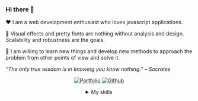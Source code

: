 <h3>Hi there 👋</h3>

❤️ I am a web development enthusiast who loves javascript applications.

📐 Visual effects and pretty fonts are nothing without analysis and design. Scalability and robustness are the goals.

📕 I am willing to learn new things and develop new methods to approach the problem from other points of view and solve it.

<em>“The only true wisdom is in knowing you know nothing.” – Socrates</em>

<p class="tw-flex tw-justify-center tw-gap-4" align="center">
	<a href="https://thiagopereiraufv.github.io" target="_blank">
		<img alt="Portfolio" src="https://img.shields.io/static/v1?style=for-the-badge&label=Portfolio&message=Thiago%20Pereira&color=orange"/>
	</a>
	<a href="https://github.com/ThiagoPereiraUFV" target="_blank">
		<img alt="Github" src="https://img.shields.io/static/v1?style=for-the-badge&label=Github&message=ThiagoPereiraUFV&color=blue"/>
	</a>
</p>

<details>
<summary align="center">My skills</summary>

<h4>📋 Language skills</h4>

<p class="tw-flex tw-justify-center tw-gap-4" align="center">
	<img alt="JavaScript" src="https://img.shields.io/badge/javascript%20-%23323330.svg?&style=for-the-badge&logo=javascript&logoColor=%23F7DF1E"/>
	<img alt="TypeScript" src="https://img.shields.io/badge/typescript%20-%23007ACC.svg?&style=for-the-badge&logo=typescript&logoColor=white"/>
</p>

<h4>💾 Backend/DB skills</h4>

<p class="tw-flex tw-justify-center tw-gap-4" align="center">
	<img alt="NodeJS" src="https://img.shields.io/badge/node.js%20-%2343853D.svg?&style=for-the-badge&logo=node.js&logoColor=white"/>
	<img alt="Express.js" src="https://img.shields.io/badge/express.js-%23404d59.svg?style=for-the-badge&logo=express&logoColor=%2361DAFB"/>
	<img alt="NestJS" src="https://img.shields.io/badge/nestjs-%23E0234E.svg?style=for-the-badge&logo=nestjs&logoColor=white"/>
	<img alt="Strapi" src="https://img.shields.io/badge/strapi%20-%232E7EEA.svg?&style=for-the-badge&logo=strapi&logoColor=white" />
	<img alt="MongoDB" src ="https://img.shields.io/badge/MongoDB-%234ea94b.svg?&style=for-the-badge&logo=mongodb&logoColor=white"/>
	<img alt="MySQL" src="https://img.shields.io/badge/mysql-%2300f.svg?&style=for-the-badge&logo=mysql&logoColor=white"/>
	<img alt="SQLite" src ="https://img.shields.io/badge/sqlite-%2307405e.svg?&style=for-the-badge&logo=sqlite&logoColor=white"/>
</p>

<h4>☁️ Hosting skills</h4>

<p class="tw-flex tw-justify-center tw-gap-4" align="center">
	<img alt="DigitalOcean" src="https://img.shields.io/badge/DigitalOcean-%230167ff.svg?style=for-the-badge&logo=digitalOcean&logoColor=white"/>
	<img alt="Firebase" src="https://img.shields.io/badge/firebase-%23039BE5.svg?style=for-the-badge&logo=firebase"/>
	<img alt="Heroku" src="https://img.shields.io/badge/heroku-%23430098.svg?style=for-the-badge&logo=heroku&logoColor=white"/>
	<img alt="Netlify" src="https://img.shields.io/badge/netlify-%23000000.svg?style=for-the-badge&logo=netlify&logoColor=#00C7B7"/>
</p>

<h4>🔨 Tools skills</h4>

<p class="tw-flex tw-justify-center tw-gap-4" align="center">
	<img alt="Insomnia" src="https://img.shields.io/badge/Insomnia-black?style=for-the-badge&logo=insomnia&logoColor=5849BE"/>
	<img alt="Visual Studio Code" src="https://img.shields.io/badge/Visual%20Studio%20Code-0078d7.svg?style=for-the-badge&logo=visual-studio-code&logoColor=white"/>
</p>

<h4>📚 Extra skills</h4>

<p class="tw-flex tw-justify-center tw-gap-4" align="center">
	<img alt="Yarn" src="https://img.shields.io/badge/yarn-%232C8EBB.svg?style=for-the-badge&logo=yarn&logoColor=white"/>
	<img alt="NPM" src="https://img.shields.io/badge/NPM-%23000000.svg?style=for-the-badge&logo=npm&logoColor=white"/>
	<img alt="OpenGL" src="https://img.shields.io/badge/OpenGL-%23FFFFFF.svg?style=for-the-badge&logo=opengl"/>
	<img alt="Socket.io" src="https://img.shields.io/badge/Socket.io-black?style=for-the-badge&logo=socket.io&badgeColor=010101"/>
	<img alt="JWT" src="https://img.shields.io/badge/JWT-black?style=for-the-badge&logo=JSON%20web%20tokens"/>
	<img alt="Linux" src="https://img.shields.io/badge/Linux-FCC624?style=for-the-badge&logo=linux&logoColor=black"/>
	<img alt="Windows" src="https://img.shields.io/badge/Windows-0078D6?style=for-the-badge&logo=windows&logoColor=white"/>
</p>

<h4>📈 My profile statistics</h4>

<p class="tw-flex tw-justify-center tw-gap-4" align="center">
	<a href="https://github.com/ThiagoPereiraUFV">
	  <img height="180em" src="http://github-readme-streak-stats.herokuapp.com?user=ThiagoPereiraUFV&theme=algolia"/>
	  <img height="180em" src="https://github-readme-stats-eight-theta.vercel.app/api/top-langs/?username=ThiagoPereiraUFV&layout=compact&langs_count=8&theme=algolia"/>
	  <img height="180em" src="https://github-readme-stats-eight-theta.vercel.app/api?username=ThiagoPereiraUFV&show_icons=true&theme=algolia&count_private=true"/>
	</a>
</p>
</details>
